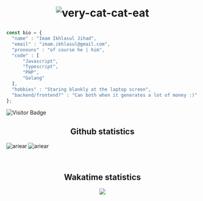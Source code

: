 <h1 align="center">
  
  ![very-cat-cat-eat](https://github.com/Rdx11/Rdx11/assets/34431847/e44c1729-e1fe-41a5-bd9d-63dbc25be6ef)
</h1>
    
  ```typescript
  const bio = {
    "name" : "Imam Ikhlasul Jihad",
    "email" : "imam.ikhlasul@gmail.com",
    "pronouns" : "of course he | him",
    "code" : [
        "Javascript",
        "Typescript",
        "PHP",
        "Golang"
    ],
    "hobbies" : "Staring blankly at the laptop screen",
    "backend/frontend?" : "Can both when it generates a lot of money :)"
  };
  ```

![Visitor Badge](https://visitor-badge.laobi.icu/badge?page_id=Rdx11.Rdx11)



<h2 align="center">Github statistics</h2>

<p><img align="left" src="https://github-readme-stats.vercel.app/api?username=Rdx11&show_icons=true&theme=dracula" alt="ariear" /></p>
<p><img align="center" src="https://github-readme-stats.vercel.app/api/top-langs/?username=Rdx11&layout=compact&theme=dracula)](https://github.com/Rdx11/github-readme-stats" alt="ariear" /></p>

<br>
<h2 align="center">Wakatime statistics</h2>

<div align="center">

<img src="https://wakatime.com/share/@Rdx11/e33343af-f94d-4ba1-80af-79eb26dd9a28.png" />
  
</div>
